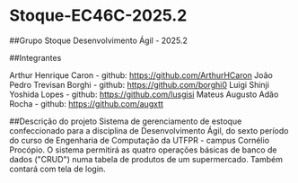 # Stoque-EC46C-2025.2

##Grupo Stoque
Desenvolvimento Ágil - 2025.2

##Integrantes

Arthur Henrique Caron - github: https://github.com/ArthurHCaron
João Pedro Trevisan Borghi - github: https://github.com/borghi0
Luigi Shinji Yoshida Lopes - github: https://github.com/lusgisi
Mateus Augusto Adão Rocha - github: https://github.com/augxtt

##Descrição do projeto
Sistema de gerenciamento de estoque confeccionado para a disciplina de Desenvolvimento Ágil, do sexto período do curso de Engenharia de Computação da UTFPR - campus Cornélio Procópio. O sistema permitirá as quatro operações básicas de banco de dados ("CRUD") numa tabela de produtos de um supermercado. Também contará com tela de login.
